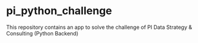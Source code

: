 # pi_python_challenge
This repository contains an app to solve the challenge of PI Data Strategy &amp; Consulting (Python Backend)
